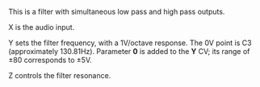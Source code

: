 
This is a filter with simultaneous low pass and high pass outputs.

X is the audio input.

Y sets the filter frequency, with a 1V/octave response. The 0V point is C3 (approximately 130.81Hz). Parameter **0** is
added to the **Y** CV; its range of ±80 corresponds to ±5V.

Z controls the filter resonance.
